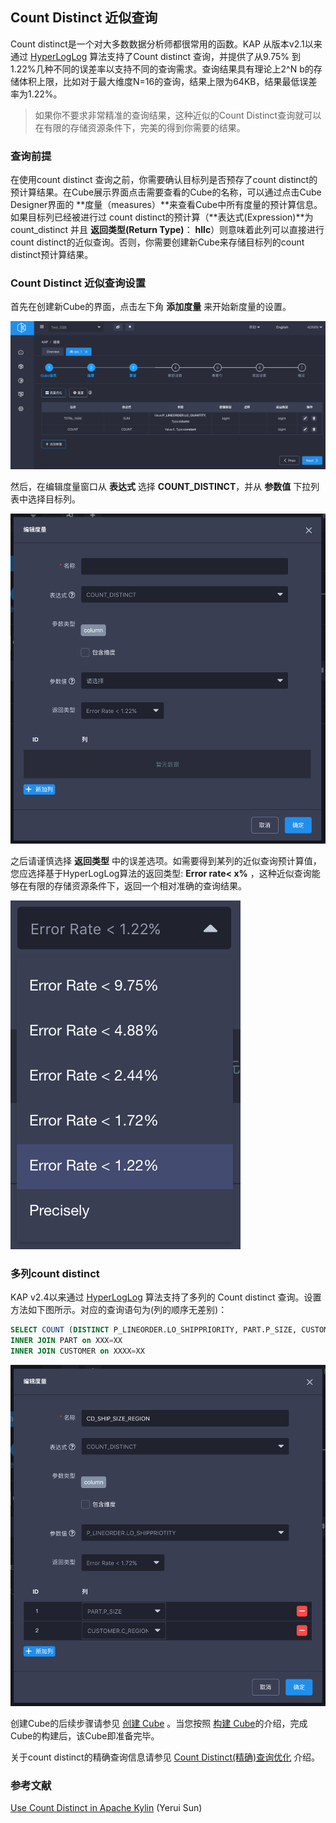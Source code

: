 ## Count Distinct 近似查询

Count distinct是一个对大多数数据分析师都很常用的函数。KAP 从版本v2.1以来通过 [HyperLogLog](https://hal.inria.fr/hal-00406166/document) 算法支持了Count distinct 查询，并提供了从9.75% 到 1.22%几种不同的误差率以支持不同的查询需求。查询结果具有理论上2^N b的存储体积上限，比如对于最大维度N=16的查询，结果上限为64KB，结果最低误差率为1.22%。 

> 如果你不要求非常精准的查询结果，这种近似的Count Distinct查询就可以在有限的存储资源条件下，完美的得到你需要的结果。



### 查询前提

在使用count distinct 查询之前，你需要确认目标列是否预存了count distinct的预计算结果。在Cube展示界面点击需要查看的Cube的名称，可以通过点击Cube Designer界面的 **度量（measures）**来查看Cube中所有度量的预计算信息。如果目标列已经被进行过 count distinct的预计算（**表达式(Expression)**为count_distinct 并且 **返回类型(Return Type)**： **hllc**）则意味着此列可以直接进行count distinct的近似查询。否则，你需要创建新Cube来存储目标列的count distinct预计算结果。

### Count Distinct 近似查询设置 

首先在创建新Cube的界面，点击左下角 **添加度量** 来开始新度量的设置。

![](images/count_distinct/CountDistinct_cn_add.png)



然后，在编辑度量窗口从 **表达式** 选择 **COUNT_DISTINCT**，并从 **参数值** 下拉列表中选择目标列。

![](images/count_distinct/CountDistinct_cn_edit.png)

之后请谨慎选择 **返回类型** 中的误差选项。如需要得到某列的近似查询预计算值，您应选择基于HyperLogLog算法的返回类型: **Error rate< x%** ，这种近似查询能够在有限的存储资源条件下，返回一个相对准确的查询结果。

![](images/count_distinct/CountDistinct_errorrate.png)



### 多列count distinct

KAP v2.4以来通过 [HyperLogLog](https://hal.inria.fr/hal-00406166/document) 算法支持了多列的 Count distinct 查询。设置方法如下图所示。对应的查询语句为(列的顺序无差别)：

```sql
SELECT COUNT (DISTINCT P_LINEORDER.LO_SHIPPRIORITY, PART.P_SIZE, CUSTOMER.C_REGION) FROM P_LINEORDER 
INNER JOIN PART on XXX=XX
INNER JOIN CUSTOMER on XXXX=XX
```

![](images/count_distinct/CountDistinct_cn_multi.png)

创建Cube的后续步骤请参见 [创建 Cube](create_cube.cn.md) 。当您按照 [构建 Cube](../build_cube.cn.md)的介绍，完成Cube的构建后，该Cube即准备完毕。

关于count distinct的精确查询信息请参见 [Count Distinct(精确)查询优化](count_distinct_precise.cn.md) 介绍。

### 参考文献

[Use Count Distinct in Apache Kylin](http://kylin.apache.org/blog/2016/08/01/count-distinct-in-kylin/) (Yerui Sun)

